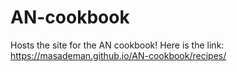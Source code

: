 # AN-cookbook
Hosts the site for the AN cookbook!
Here is the link:
https://masademan.github.io/AN-cookbook/recipes/

